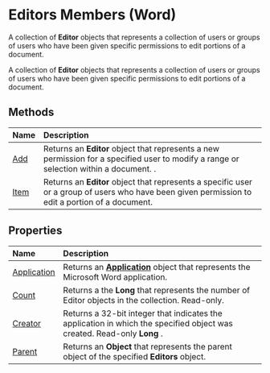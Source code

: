 
# Editors Members (Word)
A collection of  **Editor** objects that represents a collection of users or groups of users who have been given specific permissions to edit portions of a document.

A collection of  **Editor** objects that represents a collection of users or groups of users who have been given specific permissions to edit portions of a document.


## Methods



|**Name**|**Description**|
|:-----|:-----|
|[Add](d17ad2dc-1607-6cb3-f7e4-eefcd7fc3202.md)|Returns an  **Editor** object that represents a new permission for a specified user to modify a range or selection within a document. .|
|[Item](58fee673-6162-37e3-803d-5fd0ce1fb144.md)|Returns an  **Editor** object that represents a specific user or a group of users who have been given permission to edit a portion of a document.|

## Properties



|**Name**|**Description**|
|:-----|:-----|
|[Application](ad09c940-646d-3348-406c-3489a69d38ad.md)|Returns an  **[Application](d1cf6f8f-4e88-bf01-93b4-90a83f79cb44.md)** object that represents the Microsoft Word application.|
|[Count](b108fde4-3310-9ea3-640e-90f38a31022b.md)|Returns a the  **Long** that represents the number of Editor objects in the collection. Read-only.|
|[Creator](4589fef6-ca9d-ab15-cbc4-77a72ddce4a2.md)|Returns a 32-bit integer that indicates the application in which the specified object was created. Read-only  **Long** .|
|[Parent](bac6cf08-b8fe-7906-b930-d159c0ecdf17.md)|Returns an  **Object** that represents the parent object of the specified **Editors** object.|
